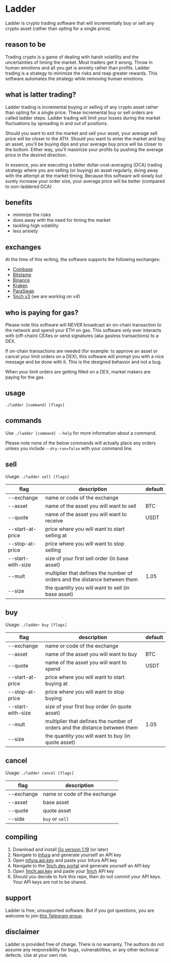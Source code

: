 # Ladder

Ladder is crypto trading software that will incrementally buy or sell any crypto asset (rather than opting for a single price).

## reason to be

Trading crypto is a game of dealing with harsh volatility and the uncertainties of timing the market. Most traders get it wrong. Throw in human emotions and all you get is anxiety rather than profits. Ladder trading is a strategy to minimize the risks and reap greater rewards. This software automates the strategy while removing human emotions.

## what is latter trading?

Ladder trading is incremental buying or selling of any crypto asset rather than opting for a single price. These incremental buy or sell orders are called ladder steps. Ladder trading will limit your losses during the market fluctuations by spreading in and out of positions. 

Should you want to exit the market and sell your asset, your average sell price will be closer to the ATH. Should you want to enter the market and buy an asset, you'll be buying dips and your average buy price will be closer to the bottom. Either way, you'll maximize your profits by pushing the average price in the desired direction.

In essence, you are executing a better dollar-cost-averaging (DCA) trading strategy where you are selling (or buying) an asset regularly, doing away with the attempt at the market timing. Because this software will slowly but surely increase your order size, your average price will be better (compared to non-laddered DCA)

## benefits

* minimize the risks
* does away with the need for timing the market
* tackling high volatility
* less anxiety

## exchanges

At the time of this writing, the software supports the following exchanges:
* [Coinbase](https://www.coinbase.com)
* [Bitstamp](https://www.bitstamp.net)
* [Binance](https://www.binance.com)
* [Kraken](https://www.kraken.com)
* [ParaSwap](https://www.paraswap.io)
* [1inch v3](https://1inch.io) (we are working on v4)

## who is paying for gas?

Please note this software will NEVER broadcast an on-chain transaction to the network and spend your ETH on gas. This software only ever interacts with (off-chain) CEXes or send signatures (aka gasless transactions) to a DEX.

If on-chain transactions are needed (for example: to approve an asset or cancel your limit orders on a DEX), this software will prompt you with a nice message and be done with it. This is the designed behavior and not a bug.

When your limit orders are getting filled on a DEX, market makers are paying for the gas.

## usage

`./ladder [command] [flags]`

## commands

Use `./ladder [command] --help` for more information about a command.

Please note none of the below commands will actually place any orders unless you include `--dry-run=false` with your command line.

## sell

Usage: `./ladder sell [flags]`

| flag              | description                                                                | default |
|-------------------|----------------------------------------------------------------------------|---------|
| --exchange        | name or code of the exchange                                               |         |
| --asset           | name of the asset you will want to sell                                    | BTC     |
| --quote           | name of the asset you will want to receive                                 | USDT    |
| --start-at-price  | price where you will want to start selling at                              |         |
| --stop-at-price   | price where you will want to stop selling                                  |         |
| --start-with-size | size of your first sell order (in base asset)                              |         |
| --mult            | multiplier that defines the number of orders and the distance between them | 1.05    |
| --size            | the quantity you will want to sell (in base asset)                         |         |

## buy

Usage: `./ladder buy [flags]`

| flag              | description                                                                | default |
|-------------------|----------------------------------------------------------------------------|---------|
| --exchange        | name or code of the exchange                                               |         |
| --asset           | name of the asset you will want to buy                                     | BTC     |
| --quote           | name of the asset you will want to spend                                   | USDT    |
| --start-at-price  | price where you will want to start buying at                               |         |
| --stop-at-price   | price where you will want to stop buying                                   |         |
| --start-with-size | size of your first buy order (in quote asset)                              |         |
| --mult            | multiplier that defines the number of orders and the distance between them | 1.05    |
| --size            | the quantity you will want to buy (in quote asset)                         |         |

## cancel

Usage: `./ladder cancel [flags]`

| flag              | description                  |
|-------------------|------------------------------|
| --exchange        | name or code of the exchange |
| --asset           | base asset                   |
| --quote           | quote asset                  |
| --side            | `buy` or `sell`              |

## compiling

1. Download and install [Go version 1.19](https://go.dev) (or later)
2. Navigate to [Infura](https://www.infura.io) and generate yourself an API key
3. Open [infura.api.key](https://github.com/svanas/ladder/blob/main/api/web3/infura.api.key) and paste your Infura API key
4. Navigate to the [1inch dev portal](https://portal.1inch.dev) and generate yourself an API key
5. Open [1inch.api.key](https://github.com/svanas/ladder/blob/main/api/oneinch/1inch.api.key) and paste your [1inch](https://1inch.io) API key
6. Should you decide to fork this repo, then do not commit your API keys. Your API keys are not to be shared.

## support

Ladder is free, unsupported software. But if you got questions, you are welcome to join [this Telegram group](https://t.me/laddercryptobot).

## disclaimer

Ladder is provided free of charge. There is no warranty. The authors do not assume any responsibility for bugs, vulnerabilities, or any other technical defects. Use at your own risk.
